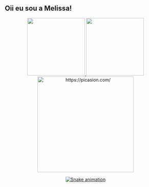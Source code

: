 ## Oii eu sou a Melissa!

<div align="center">
  <a href="https://github.com/rafaballerini">
  <img height="180em" src="https://github-readme-stats.vercel.app/api?username=melissatonon&show_icons=true&theme=dracula&include_all_commits=true&count_private=true"/>
  <img height="180em" src="https://github-readme-stats.vercel.app/api/top-langs/?username=melissatonon&layout=compact&langs_count=7&theme=dracula"/>
</div>
  
  <div align="center">
  <a href="https://picasion.com/"><img src="https://i.picasion.com/pic91/479da148bbe4c2786430c7322b114f2a.gif" width="300" height="300" border="0" alt="https://picasion.com/" /></a><br /><a href="https://picasion.com/"
  <div>
    
 ![Snake animation](https://github.com/melissatonon/melissatonon/blob/output/github-contribution-grid-snake.svg)
